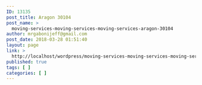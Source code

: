```yaml
---
ID: 13135
post_title: Aragon 30104
post_name: >
  moving-services-moving-services-moving-services-aragon-30104
author: mrgabonijeff@gmail.com
post_date: 2018-03-28 01:51:40
layout: page
link: >
  http://localhost/wordpress/moving-services-moving-services-moving-services-aragon-30104/
published: true
tags: [ ]
categories: [ ]
---
```

